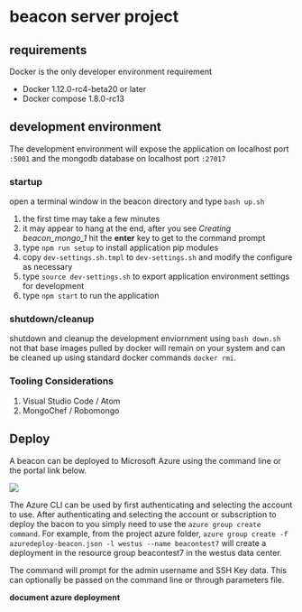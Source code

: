 # beacon server project

## requirements
Docker is the only developer environment requirement
* Docker 1.12.0-rc4-beta20 or later
* Docker compose 1.8.0-rc13

## development environment
The development environment will expose the application on localhost port `:5001` and the mongodb database on localhost port `:27017`

### startup
open a terminal window in the beacon directory and type `bash up.sh`

1. the first time may take a few minutes
2. it may appear to hang at the end, after you see *Creating beacon_mongo_1*  hit the __enter__ key to get to the command prompt
3. type `npm run setup` to install application pip modules
4. copy `dev-settings.sh.tmpl` to `dev-settings.sh` and modify the configure as necessary
5. type `source dev-settings.sh` to export application environment settings for development
6. type `npm start` to run the application

### shutdown/cleanup
shutdown and cleanup the development enviornment using `bash down.sh`  not that base images pulled by docker will remain on your system and can be cleaned up using standard docker commands `docker rmi`.

### Tooling Considerations
1. Visual Studio Code / Atom
2. MongoChef / Robomongo

## Deploy
A beacon can be deployed to Microsoft Azure using the command line or the portal link below.

<a href="https://portal.azure.com/#create/Microsoft.Template/uri/https%3A%2F%2Fraw.githubusercontent.com%2FClinGen%2Fclinbeacon%2Fmaster%2Fazure%2Fazuredeploy-beacon.json" target="_blank">
    <img src="http://azuredeploy.net/deploybutton.png"/>
</a>

The Azure CLI can be used by first authenticating and selecting the account to use.
After authenticating and selecting the account or subscription to deploy the bacon to you simply need to use the `azure group create command`.
For example, from the project azure folder, `azure group create -f azuredeploy-beacon.json -l westus --name beacontest7`
will create a deployment in the resource group beacontest7 in the westus data center.

The command will prompt for the admin username and SSH Key data. This can optionally be passed on the command line or through parameters file.

__document azure deployment__
